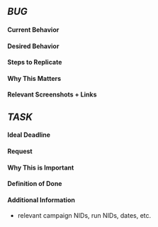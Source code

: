 _BUG_
-------------------
#### Current Behavior

#### Desired Behavior

#### Steps to Replicate

#### Why This Matters

#### Relevant Screenshots + Links

_TASK_
-------------------
#### Ideal Deadline

#### Request

#### Why This is Important

#### Definition of Done

#### Additional Information

- relevant campaign NIDs, run NIDs, dates, etc.
